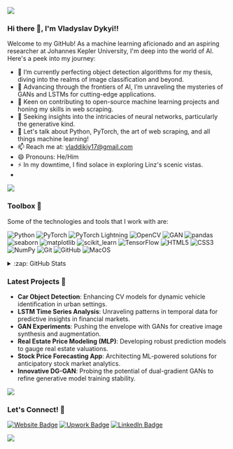 ![](https://user-images.githubusercontent.com/74038190/212284115-f47cd8ff-2ffb-4b04-b5bf-4d1c14c0247f.gif)

### Hi there 👋, I'm Vladyslav Dykyi!!

Welcome to my GitHub! As a machine learning aficionado and an aspiring researcher at Johannes Kepler University, I'm deep into the world of AI. Here's a peek into my journey:

- 🔭 I’m currently perfecting object detection algorithms for my thesis, diving into the realms of image classification and beyond.
- 🌱 Advancing through the frontiers of AI, I’m unraveling the mysteries of GANs and LSTMs for cutting-edge applications.
- 👯 Keen on contributing to open-source machine learning projects and honing my skills in web scraping.
- 🤔 Seeking insights into the intricacies of neural networks, particularly the generative kind.
- 💬 Let's talk about Python, PyTorch, the art of web scraping, and all things machine learning!
- 📫 Reach me at: [vladdikiy17@gmail.com](mailto:vladdikiy17@gmail.com)
- 😄 Pronouns: He/Him
- ⚡ In my downtime, I find solace in exploring Linz's scenic vistas.
- 
![](https://user-images.githubusercontent.com/74038190/212284115-f47cd8ff-2ffb-4b04-b5bf-4d1c14c0247f.gif)


### Toolbox 🧰

Some of the technologies and tools that I work with are:

![Python](https://img.shields.io/badge/-Python-black?style=flat-square&logo=Python)
![PyTorch](https://img.shields.io/badge/-PyTorch-black?style=flat-square&logo=PyTorch)
![PyTorch Lightning](https://img.shields.io/badge/-PyTorch_Lightning-black?style=flat-square&logo=PyTorchLightning)
![OpenCV](https://img.shields.io/badge/-OpenCV-black?style=flat-square&logo=OpenCV)
![GAN](https://img.shields.io/badge/-GAN-black?style=flat-square&logo=GAN)
![pandas](https://img.shields.io/badge/-pandas-black?style=flat-square&logo=pandas)
![seaborn](https://img.shields.io/badge/-seaborn-black?style=flat-square&logo=seaborn)
![matplotlib](https://img.shields.io/badge/-matplotlib-black?style=flat-square&logo=matplotlib)
![scikit_learn](https://img.shields.io/badge/-scikit_learn-black?style=flat-square&logo=scikit-learn)
![TensorFlow](https://img.shields.io/badge/-TensorFlow-black?style=flat-square&logo=TensorFlow)
![HTML5](https://img.shields.io/badge/-HTML5-black?style=flat-square&logo=html5)
![CSS3](https://img.shields.io/badge/-CSS3-black?style=flat-square&logo=css3)
![NumPy](https://img.shields.io/badge/-NumPy-black?style=flat-square&logo=numpy)
![Git](https://img.shields.io/badge/-Git-black?style=flat-square&logo=git)
![GitHub](https://img.shields.io/badge/-GitHub-181717?style=flat-square&logo=github)
![MacOS](https://img.shields.io/badge/-MacOS-black?style=flat-square&logo=Apple)


<details>
  <summary>:zap: GitHub Stats</summary>

  ![Vladyslav's GitHub stats](https://github-readme-stats.vercel.app/api?username=dykyivladk1&show_icons=true&theme=radical)

</details>


### Latest Projects 🚀

- **Car Object Detection**: Enhancing CV models for dynamic vehicle identification in urban settings.
- **LSTM Time Series Analysis**: Unraveling patterns in temporal data for predictive insights in financial markets.
- **GAN Experiments**: Pushing the envelope with GANs for creative image synthesis and augmentation.
- **Real Estate Price Modeling (MLP)**: Developing robust prediction models to gauge real estate valuations.
- **Stock Price Forecasting App**: Architecting ML-powered solutions for anticipatory stock market analytics.
- **Innovative DG-GAN**: Probing the potential of dual-gradient GANs to refine generative model training stability.

![](https://user-images.githubusercontent.com/74038190/212284115-f47cd8ff-2ffb-4b04-b5bf-4d1c14c0247f.gif)



### Let's Connect! 🤝

[![Website Badge](https://img.shields.io/badge/-portfolio-0A0A0A?style=for-the-badge&logo=About.me&logoColor=white)](https://portcode.at/)
[![Upwork Badge](https://img.shields.io/badge/-Upwork-6FDA44?style=for-the-badge&logo=Upwork&logoColor=white)](https://www.upwork.com/freelancers/~01186f04fc2a233a08)
[![LinkedIn Badge](https://img.shields.io/badge/-LinkedIn-0077B5?style=for-the-badge&logo=linkedin&logoColor=white)](https://www.linkedin.com/in/vlad-dykyi-4321a9283/)

![](https://user-images.githubusercontent.com/74038190/212284158-e840e285-664b-44d7-b79b-e264b5e54825.gif)

